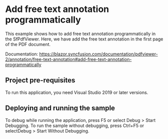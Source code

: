 # Add free text annotation programmatically
This example shows how to add free text annotation programmatically in the SfPdfViewer. Here, we have add the free text annotation in the first page of the PDF document.

Documentation: https://blazor.syncfusion.com/documentation/pdfviewer-2/annotation/free-text-annotation#add-free-text-annotation-programmatically

## Project pre-requisites
To run this application, you need Visual Studio 2019 or later versions.

## Deploying and running the sample
To debug while running the application, press F5 or select Debug > Start Debugging. To run the sample without debugging, press Ctrl+F5 or selectDebug > Start Without Debugging.